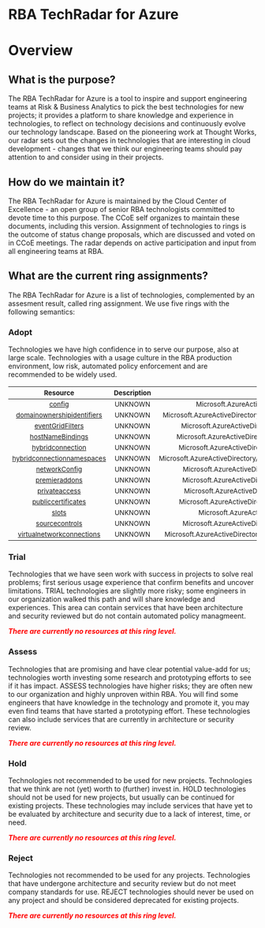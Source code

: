 
RBA TechRadar for Azure
=======================

# Overview

## What is the purpose?


The RBA TechRadar for Azure is a tool to inspire and support engineering teams at Risk & Business Analytics to pick the best technologies for new projects; it provides a platform to share knowledge and experience in technologies, to reflect on technology decisions and continuously evolve our technology landscape.  Based on the pioneering work at Thought Works, our radar sets out the changes in technologies that are interesting in cloud development - changes that we think our engineering teams should pay attention to and consider using in their projects.
## How do we maintain it?


The RBA TechRadar for Azure is maintained by the Cloud Center of Excellence - an open group of senior RBA technologists committed to devote time to this purpose.  The CCoE self organizes to maintain these documents, including this version.  Assignment of technologies to rings is the outcome of status change proposals, which are discussed and voted on in CCoE meetings.  The radar depends on active participation and input from all engineering teams at RBA.
## What are the current ring assignments?


The RBA TechRadar for Azure is a list of technologies, complemented by an assesment result, called ring assignment.  We use five rings with the following semantics:
### Adopt


Technologies we have high confidence in to serve our purpose, also at large scale.  Technologies with a usage culture in the RBA production environment, low risk, automated policy enforcement and are recommended to be widely used.  

|<sub>Resource</sub>|<sub>Description</sub>|<sub>Path</sub>|<sub>Status</sub>|
| :---: | :---: | :---: | :---: |
|<sub>[config](https://github.com/openrba/python-azure-techradar/tree/master/Microsoft.AzureActiveDirectory/sites/config)</sub>|<sub>UNKNOWN</sub>|<sub>Microsoft.AzureActiveDirectory/sites/config</sub>|<sub>ADOPT</sub>|
|<sub>[domainownershipidentifiers](https://github.com/openrba/python-azure-techradar/tree/master/Microsoft.AzureActiveDirectory/sites/domainownershipidentifiers)</sub>|<sub>UNKNOWN</sub>|<sub>Microsoft.AzureActiveDirectory/sites/domainownershipidentifiers</sub>|<sub>ADOPT</sub>|
|<sub>[eventGridFilters](https://github.com/openrba/python-azure-techradar/tree/master/Microsoft.AzureActiveDirectory/sites/eventGridFilters)</sub>|<sub>UNKNOWN</sub>|<sub>Microsoft.AzureActiveDirectory/sites/eventGridFilters</sub>|<sub>ADOPT</sub>|
|<sub>[hostNameBindings](https://github.com/openrba/python-azure-techradar/tree/master/Microsoft.AzureActiveDirectory/sites/hostNameBindings)</sub>|<sub>UNKNOWN</sub>|<sub>Microsoft.AzureActiveDirectory/sites/hostNameBindings</sub>|<sub>ADOPT</sub>|
|<sub>[hybridconnection](https://github.com/openrba/python-azure-techradar/tree/master/Microsoft.AzureActiveDirectory/sites/hybridconnection)</sub>|<sub>UNKNOWN</sub>|<sub>Microsoft.AzureActiveDirectory/sites/hybridconnection</sub>|<sub>ADOPT</sub>|
|<sub>[hybridconnectionnamespaces](https://github.com/openrba/python-azure-techradar/tree/master/Microsoft.AzureActiveDirectory/sites/hybridconnectionnamespaces)</sub>|<sub>UNKNOWN</sub>|<sub>Microsoft.AzureActiveDirectory/sites/hybridconnectionnamespaces</sub>|<sub>ADOPT</sub>|
|<sub>[networkConfig](https://github.com/openrba/python-azure-techradar/tree/master/Microsoft.AzureActiveDirectory/sites/networkConfig)</sub>|<sub>UNKNOWN</sub>|<sub>Microsoft.AzureActiveDirectory/sites/networkConfig</sub>|<sub>ADOPT</sub>|
|<sub>[premieraddons](https://github.com/openrba/python-azure-techradar/tree/master/Microsoft.AzureActiveDirectory/sites/premieraddons)</sub>|<sub>UNKNOWN</sub>|<sub>Microsoft.AzureActiveDirectory/sites/premieraddons</sub>|<sub>ADOPT</sub>|
|<sub>[privateaccess](https://github.com/openrba/python-azure-techradar/tree/master/Microsoft.AzureActiveDirectory/sites/privateaccess)</sub>|<sub>UNKNOWN</sub>|<sub>Microsoft.AzureActiveDirectory/sites/privateaccess</sub>|<sub>ADOPT</sub>|
|<sub>[publiccertificates](https://github.com/openrba/python-azure-techradar/tree/master/Microsoft.AzureActiveDirectory/sites/publiccertificates)</sub>|<sub>UNKNOWN</sub>|<sub>Microsoft.AzureActiveDirectory/sites/publiccertificates</sub>|<sub>ADOPT</sub>|
|<sub>[slots](https://github.com/openrba/python-azure-techradar/tree/master/Microsoft.AzureActiveDirectory/sites/slots)</sub>|<sub>UNKNOWN</sub>|<sub>Microsoft.AzureActiveDirectory/sites/slots</sub>|<sub>ADOPT</sub>|
|<sub>[sourcecontrols](https://github.com/openrba/python-azure-techradar/tree/master/Microsoft.AzureActiveDirectory/sites/sourcecontrols)</sub>|<sub>UNKNOWN</sub>|<sub>Microsoft.AzureActiveDirectory/sites/sourcecontrols</sub>|<sub>ADOPT</sub>|
|<sub>[virtualnetworkconnections](https://github.com/openrba/python-azure-techradar/tree/master/Microsoft.AzureActiveDirectory/sites/virtualnetworkconnections)</sub>|<sub>UNKNOWN</sub>|<sub>Microsoft.AzureActiveDirectory/sites/virtualnetworkconnections</sub>|<sub>ADOPT</sub>|

### Trial


Technologies that we have seen work with success in projects to solve real problems;  first serious usage experience that confirm benefits and uncover limitations.  TRIAL technologies are slightly more risky; some engineers in our organization walked this path and will share knowledge and experiences.  This area can contain services that have been architecture and security reviewed but do not contain automated policy managmeent.  
  
***<font color="red"> There are currently no resources at this ring level. </font>***
### Assess


Technologies that are promising and have clear potential value-add for us; technologies worth investing some research and prototyping efforts to see if it has impact.  ASSESS technologies have higher risks;  they are often new to our organization and highly unproven within RBA.  You will find some engineers that have knowledge in the technology and promote it, you may even find teams that have started a prototyping effort.  These technologies can also include services that are currently in architecture or security review.  
  
***<font color="red"> There are currently no resources at this ring level. </font>***
### Hold


Technologies not recommended to be used for new projects. Technologies that we think are not (yet) worth to (further) invest in.  HOLD technologies should not be used for new projects, but usually can be continued for existing projects.  These technologies may include services that have yet to be evaluated by architecture and security due to a lack of interest, time, or need.  
  
***<font color="red"> There are currently no resources at this ring level. </font>***
### Reject


Technologies not recommended to be used for any projects. Technologies that have undergone architecture and security review but do not meet company standards for use.  REJECT technologies should never be used on any project and should be considered deprecated for existing projects.  
  
***<font color="red"> There are currently no resources at this ring level. </font>***